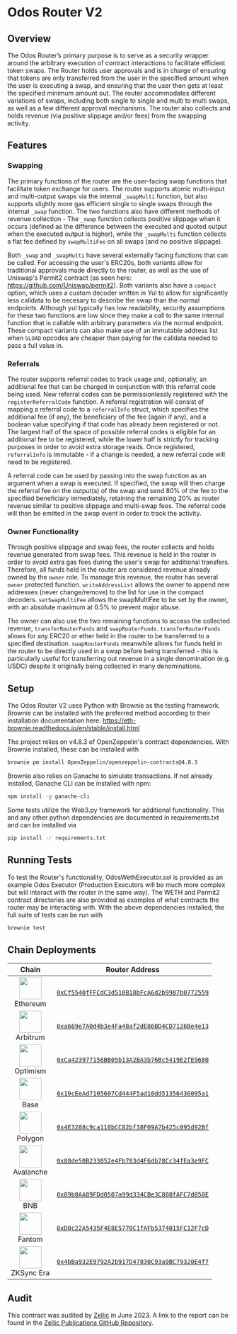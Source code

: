 # Odos Router V2

## Overview

The Odos Router’s primary purpose is to serve as a security wrapper around the arbitrary execution of contract interactions to facilitate efficient token swaps. The Router holds user approvals and is in charge of ensuring that tokens are only transferred from the user in the specified amount when the user is executing a swap, and ensuring that the user then gets at least the specified minimum amount out. The router accommodates different variations of swaps, including both single to single and multi to multi swaps, as well as a few different approval mechanisms. The router also collects and holds revenue (via positive slippage and/or fees) from the swapping activity.

## Features

### Swapping

The primary functions of the router are the user-facing swap functions that facilitate token exchange for users. The router supports atomic multi-input and multi-output swaps via the internal `_swapMulti` function, but also supports slightly more gas efficient single to single swaps through the internal `_swap` function. The two functions also have different methods of revenue collection - The `_swap` function collects positive slippage when it occurs (defined as the difference between the executed and quoted output when the executed output is higher), while the `_swapMulti` function collects a flat fee defined by `swapMultiFee` on all swaps (and no positive slippage).

Both `_swap` and `_swapMulti` have several externally facing functions that can be called. For accessing the user's ERC20s, both variants allow for traditional approvals made directly to the router, as well as the use of Uniswap's Permit2 contract (as seen here: https://github.com/Uniswap/permit2). Both variants also have a `compact` option, which uses a custom decoder written in Yul to allow for significantly less calldata to be necesary to describe the swap than the normal endpoints. Although yul typically has low readability, security assumptions for these two functions are low since they make a call to the same internal function that is callable with arbitrary parameters via the normal endpoint. These compact variants can also make use of an immutable address list when `SLOAD` opcodes are cheaper than paying for the calldata needed to pass a full value in.

### Referrals 

The router supports referral codes to track usage and, optionally, an additional fee that can be charged in conjunction with this referral code being used. New referral codes can be permissionlessly registered with the `registerReferralCode` function. A referral registration will consist of mapping a referral code to a `referralInfo` struct, which specifies the additional fee (if any), the beneficiary of the fee (again if any), and a boolean value specifying if that code has already been registered or not. The largest half of the space of possible referral codes is ellgible for an additional fee to be registered, while the lower half is strictly for tracking purposes in order to avoid extra storage reads. Once registered, `referralInfo` is immutable - if a change is needed, a new referral code will need to be registered. 

A referral code can be used by passing into the swap function as an argument when a swap is executed. If specified, the swap will then charge the referral fee on the output(s) of the swap and send 80% of the fee to the specified beneficiary immediately, retaining the remaining 20% as router revenue similar to positive slippage and multi-swap fees. The referral code will then be emitted in the swap event in order to track the activity.

### Owner Functionality

Through positive slippage and swap fees, the router collects and holds revenue generated from swap fees. This revenue is held in the router in order to avoid extra gas fees during the user's swap for additional transfers. Therefore, all funds held in the router are considered revenue already owned by the `owner` role. To manage this revenue, the router has several `owner` protected function. `writeAddressList` allows the owner to append new addresses (never change/remove) to the list for use in the compact decoders. `setSwapMultiFee` allows the swapMultiFee to be set by the owner, with an absolute maximum at 0.5% to prevent major abuse. 

The owner can also use the two remaining functions to access the collected revenue, `transferRouterFunds` and `swapRouterFunds`. `transferRouterFunds` allows for any ERC20 or ether held in the router to be transferred to a specified destination. `swapRouterFunds` meanwhile allows for funds held in the router to be directly used in a swap before being transferred - this is particularly useful for transferring out revenue in a single denomination (e.g. USDC) despite it originally being collected in many denominations.

## Setup

The Odos Router V2 uses Python with Brownie as the testing framework. Brownie can be installed with the preferred method according to their installation documentation here: https://eth-brownie.readthedocs.io/en/stable/install.html

The project relies on v4.8.3 of OpenZeppelin's contract dependencies. With Brownie installed, these can be installed with

```bash
brownie pm install OpenZeppelin/openzeppelin-contracts@4.8.3
```

Brownie also relies on Ganache to simulate transactions. If not already installed, Ganache CLI can be installed with npm:

```bash
npm install -g ganache-cli
```

Some tests utilize the Web3.py framework for additional functionality. This and any other python dependencies are documented in requirements.txt and can be installed via

```bash
pip install -r requirements.txt
```

## Running Tests

To test the Router's functionality, OdosWethExecutor.sol is provided as an example Odos Executor (Production Executors will be much more complex but will interact with the router in the same way). The WETH and Permit2 contract directories are also provided as examples of what contracts the router may be interacting with. With the above dependencies installed, the full suite of tests can be run with

```bash
brownie test
```

## Chain Deployments

| Chain | Router Address |
| :-: | :-: |
| <img src="https://assets.odos.xyz/chains/ethereum.png" width="50" height="50"><br>Ethereum | [`0xCf5540fFFCdC3d510B18bFcA6d2b9987b0772559`](https://etherscan.io/address/0xcf5540fffcdc3d510b18bfca6d2b9987b0772559) |
| <img src="https://assets.odos.xyz/chains/arbitrum.png" width="50" height="50"><br>Arbitrum | [`0xa669e7A0d4b3e4Fa48af2dE86BD4CD7126Be4e13`](https://arbiscan.io/address/0xa669e7a0d4b3e4fa48af2de86bd4cd7126be4e13) |
| <img src="https://assets.odos.xyz/chains/optimism.png" width="50" height="50"><br>Optimism | [`0xCa423977156BB05b13A2BA3b76Bc5419E2fE9680`](https://optimistic.etherscan.io/address/0xca423977156bb05b13a2ba3b76bc5419e2fe9680) |
| <img src="https://assets.odos.xyz/chains/base.png" width="50" height="50"><br>Base | [`0x19cEeAd7105607Cd444F5ad10dd51356436095a1`](https://basescan.org/address/0x19ceead7105607cd444f5ad10dd51356436095a1) |
| <img src="https://assets.odos.xyz/chains/polygon.png" width="50" height="50"><br>Polygon | [`0x4E3288c9ca110bCC82bf38F09A7b425c095d92Bf`](https://polygonscan.com/address/0x4e3288c9ca110bcc82bf38f09a7b425c095d92bf) |
| <img src="https://assets.odos.xyz/chains/avalanche.png" width="50" height="50"><br>Avalanche | [`0x88de50B233052e4Fb783d4F6db78Cc34fEa3e9FC`](https://snowtrace.io/address/0x88de50b233052e4fb783d4f6db78cc34fea3e9fc) |
| <img src="https://assets.odos.xyz/chains/bnb.png" width="50" height="50"><br>BNB | [`0x89b8AA89FDd0507a99d334CBe3C808fAFC7d850E`](https://bscscan.com/address/0x89b8aa89fdd0507a99d334cbe3c808fafc7d850e) |
| <img src="https://assets.odos.xyz/chains/fantom.png" width="50" height="50"><br>Fantom | [`0xD0c22A5435F4E8E5770C1fAFb5374015FC12F7cD`](https://ftmscan.com/address/0xd0c22a5435f4e8e5770c1fafb5374015fc12f7cd) |
| <img src="https://assets.odos.xyz/chains/zksync.png" width="50" height="50"><br>ZKSync Era | [`0x4bBa932E9792A2b917D47830C93a9BC79320E4f7`](https://explorer.zksync.io/address/0x4bBa932E9792A2b917D47830C93a9BC79320E4f7) |

## Audit

This contract was audited by [Zellic](https://zellic.io) in June 2023. A link to the report can be found in the [Zellic Publications GitHub Repository](https://github.com/Zellic/publications/blob/master/Odos%20-%20Zellic%20Audit%20Report.pdf).
